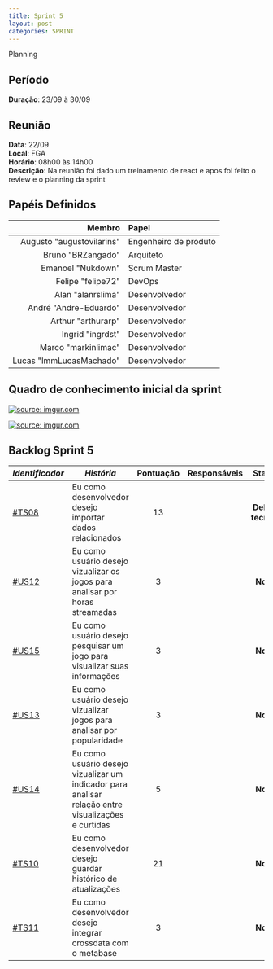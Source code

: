 ```yaml
---
title: Sprint 5
layout: post
categories: SPRINT
---
```

Planning

## Período

**Duração**: 23/09 à 30/09

## Reunião

<b>Data</b>: 22/09 <br/>
<b>Local</b>: FGA<br/>
<b>Horário</b>: 08h00 às 14h00<br/>
<b>Descrição</b>: Na reunião foi dado um treinamento de react e apos foi feito o review e o planning da sprint


## Papéis Definidos

|Membro|Papel|
|-:|:-|
|Augusto "augustovilarins" | Engenheiro de produto|
|Bruno "BRZangado" | Arquiteto|
|Emanoel "Nukdown" | Scrum Master|
|Felipe "felipe72" | DevOps|  
|Alan "alanrslima" | Desenvolvedor|
|André "Andre-Eduardo" | Desenvolvedor|
|Arthur "arthurarp" | Desenvolvedor|
|Ingrid "ingrdst" | Desenvolvedor|
|Marco "markinlimac" | Desenvolvedor|
|Lucas "lmmLucasMachado" | Desenvolvedor|

## Quadro de conhecimento inicial da sprint
<a href="https://imgur.com/gGoNj3T"><img src="https://i.imgur.com/gGoNj3T.png" title="source: imgur.com" /></a>

<a href="https://imgur.com/npGVNie"><img src="https://i.imgur.com/npGVNie.png" title="source: imgur.com" /></a>

## Backlog Sprint 5

| *Identificador* | ***História*** | **Pontuação** | **Responsáveis** | **Status** |
| ------ | ------------ |     :---:     |  ---------------- | :---:  |
| [#TS08](https://github.com/fga-eps-mds/2018.2-GamesBI/issues/80) | Eu como desenvolvedor desejo importar dados relacionados |     13    |  | **Debito tecnico**  |
|[#US12](https://github.com/fga-eps-mds/2018.2-GamesBI/issues/79) | Eu como usuário desejo vizualizar os jogos para analisar por horas streamadas  |     3    |  | **Nova**  |
|[#US15](https://github.com/fga-eps-mds/2018.2-GamesBI/issues/79) | Eu como usuário desejo pesquisar um jogo para visualizar suas informações  |     3      |  | **Nova**  |
|[#US13](https://github.com/fga-eps-mds/2018.2-GamesBI/issues/144) | Eu como usuário desejo vizualizar jogos para analisar por popularidade  |     3    |  | **Nova**  |
|[#US14](https://github.com/fga-eps-mds/2018.2-GamesBI/issues/145) | Eu como usuário desejo vizualizar um indicador para analisar relação entre visualizações e curtidas  |     5    | | **Nova**  |
|[#TS10 ](https://github.com/fga-eps-mds/2018.2-GamesBI/issues/146) | Eu como desenvolvedor desejo guardar histórico de atualizações |     21    |  | **Nova**  |
|[#TS11 ](https://github.com/fga-eps-mds/2018.2-GamesBI/issues/146) | Eu como desenvolvedor desejo integrar crossdata com o metabase |     3    |    | **Nova**  |
